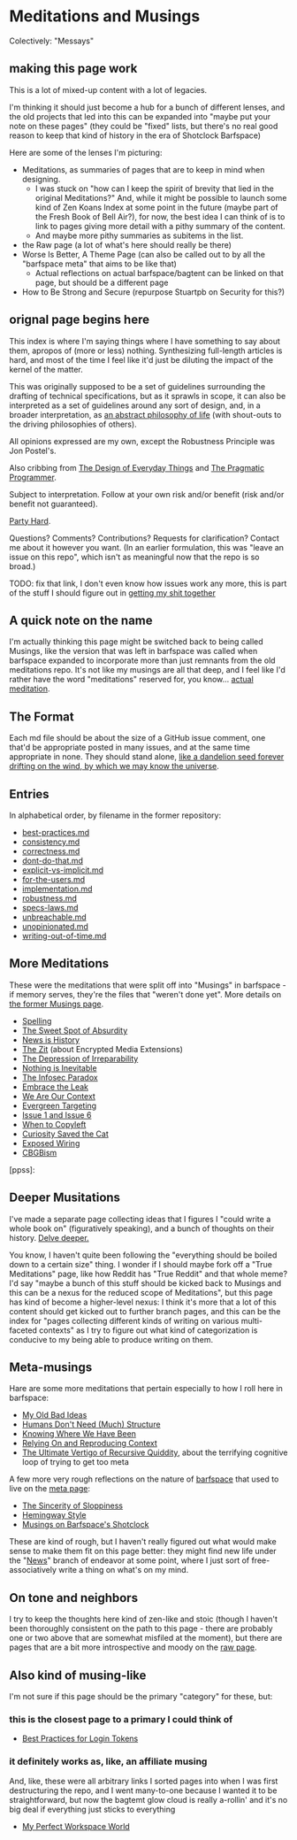# Meditations and Musings

Colectively: "Messays"

## making this page work

This is a lot of mixed-up content with a lot of legacies.

I'm thinking it should just become a hub for a bunch of different lenses, and the old projects that led into this can be expanded into "maybe put your note on these pages" (they could be "fixed" lists, but there's no real good reason to keep that kind of history in the era of Shotclock Barfspace)

Here are some of the lenses I'm picturing:

- Meditations, as summaries of pages that are to keep in mind when designing.
  - I was stuck on "how can I keep the spirit of brevity that lied in the original Meditations?" And, while it might be possible to launch some kind of Zen Koans Index at some point in the future (maybe part of the Fresh Book of Bell Air?), for now, the best idea I can think of is to link to pages giving more detail with a pithy summary of the content.
  - And maybe more pithy summaries as subitems in the list.
- the Raw page (a lot of what's here should really be there)
- Worse Is Better, A Theme Page (can also be called out to by all the "barfspace meta" that aims to be like that)
  - Actual reflections on actual barfspace/bagtent can be linked on that page, but should be a different page
- How to Be Strong and Secure (repurpose Stuartpb on Security for this?)

## orignal page begins here

This index is where I'm saying things where I have something to say about them, apropos of (more or less) nothing. Synthesizing full-length articles is hard, and most of the time I feel like it'd just be diluting the impact of the kernel of the matter.

This was originally supposed to be a set of guidelines surrounding the drafting of technical specifications, but as it sprawls in scope, it can also be interpreted as a set of guidelines around any sort of design, and, in a broader interpretation, as [an abstract philosophy of life][ZAMM] (with shout-outs to the driving philosophies of others).

All opinions expressed are my own, except the Robustness Principle was Jon Postel's.

Also cribbing from [The Design of Everyday Things][] and [The Pragmatic Programmer][].

Subject to interpretation. Follow at your own risk and/or benefit (risk and/or benefit not guaranteed).

[Party Hard][].

[ZAMM]: http://amzn.to/1GS6rXX
[The Design of Everyday Things]: http://amzn.to/1dAbip2
[The Pragmatic Programmer]: http://amzn.to/1JABxdu
[Party Hard]: https://www.youtube.com/watch?v=WccfbPQNMbg

Questions? Comments? Contributions? Requests for clarification? Contact me about it however you want. (In an earlier formulation, this was "leave an issue on this repo", which isn't as meaningful now that the repo is so broad.)

TODO: fix that link, I don't even know how issues work any more, this is part of the stuff I should figure out in [getting my shit together][GYST]

[GYST]: 1da0f61f-c2bb-4b9d-99da-e3f07e18556a.md

## A quick note on the name

I'm actually thinking this page might be switched back to being called Musings, like the version that was left in barfspace was called when barfspace expanded to incorporate more than just remnants from the old meditations repo. It's not like my musings are all that deep, and I feel like I'd rather have the word "meditations" reserved for, you know... [actual meditation][Ness].

[Ness]: 2087f1d7-55fa-4d8b-a4a0-01e4d8579047.md

## The Format

Each md file should be about the size of a GitHub issue comment, one that'd be appropriate posted in many issues, and at the same time appropriate in none. They should stand alone, [like a dandelion seed forever drifting on the wind, by which we may know the universe][seed].

[seed]: https://blogs.scientificamerican.com/symbiartic/sciart-of-the-day-jon-lomberg/

## Entries

In alphabetical order, by filename in the former repository:

- [best-practices.md][]
- [consistency.md][]
- [correctness.md][]
- [dont-do-that.md][]
- [explicit-vs-implicit.md][]
- [for-the-users.md][]
- [implementation.md][]
- [robustness.md][]
- [specs-laws.md][]
- [unbreachable.md][]
- [unopinionated.md][]
- [writing-out-of-time.md][]

[best-practices.md]: 9524e74c-ab5d-4f7e-9cbd-d21bb97b7f27.md
[consistency.md]: 40d4bc21-91b3-406f-9668-1f0ec801db1c.md
[correctness.md]: c8913fe1-88ec-4454-8550-8e3e246df140.md
[dont-do-that.md]: 35ffea15-8a19-4252-9571-e8af4a407442.md
[explicit-vs-implicit.md]: 71369782-1d6a-4b69-bf04-77e14622bb23.md
[for-the-users.md]: 0282ed3f-de92-4fa6-91ec-4b46ee0053fc.md
[implementation.md]: 88356445-a5e5-4721-8dc5-1e4053b79526.md
[robustness.md]: 110177a6-f28d-4fac-8ea9-d24788ca9758.md
[specs-laws.md]: 7269993a-633c-43e5-a4ef-dec631b5c71a.md
[unbreachable.md]: a9f862fd-2adc-4fe9-8a05-92fa5f7b4622.md
[unopinionated.md]: cb9477de-5f82-485c-bf28-2ed547f32d12.md
[writing-out-of-time.md]: 18dffacd-6019-4a43-9c67-f36064fc4831.md

## More Meditations

These were the meditations that were split off into "Musings" in barfspace - if memory serves, they're the files that "weren't done yet". More details on [the former Musings page][Musings].

[Musings]: b3a81329-fbe5-42e6-be3c-5a836c5155e7.md

- [Spelling][]
- [The Sweet Spot of Absurdity][absurdity]
- [News is History][]
- [The Zit][] (about Encrypted Media Extensions)
- [The Depression of Irreparability][doi]
- [Nothing is Inevitable][]
- [The Infosec Paradox][]
- [Embrace the Leak][]
- [We Are Our Context][]
- [Evergreen Targeting][]
- [Issue 1 and Issue 6][]
- [When to Copyleft][]
- [Curiosity Saved the Cat][curiosity]
- [Exposed Wiring](7f13e9fe-1edb-4413-a192-4cb1a7ba84ed.md)
- [CBGBism](8aa11090-9bb8-4220-81fe-6d12b9480c04.md)

[Spelling]: 978ff8a3-3814-4825-9101-bb08ca7b23ae.md
[absurdity]: 5b991ba9-9cee-471d-922b-d04a49033a5d.md
[News is History]: 3e6b05c2-7cd7-40a3-b16f-35e81c844718.md
[The Zit]: 0522753d-04b6-453e-a9b2-6b0e5f2293a8.md
[doi]: 0daf6ea0-4180-4382-95ff-fbe5e236a870.md
[Nothing is Inevitable]: 53fb8ebd-c523-404f-a099-5598338b3936.md
[The Infosec Paradox]: 27a6d6ad-9fd2-41f9-be2d-cd7ccaca3aa7.md
[Embrace the Leak]: 9333bdc8-9ff6-49f7-821e-c7b1da574096.md
[We Are Our Context]: c6903895-0180-4646-aca7-1bf15103d75d.md
[Evergreen Targeting]: 9e02b7d8-579c-43f7-b7bd-1847af3d48bf.md
[Issue 1 and Issue 6]: 55527f74-8390-402e-8bb6-51161b7a8e67.md
[When to Copyleft]: 65e42b97-f695-45d0-a237-c27080a2a8ad.md
[curiosity]: 8e42f4de-de95-4029-aa72-7eec38174653.md
[ppss]:

## Deeper Musitations

I've made a separate page collecting ideas that I figures I "could write a whole book on" (figuratively speaking), and a bunch of thoughts on their history. [Delve deeper.][booky]

[booky]: e0fc507e-e5ec-4771-93ee-9b4d5bda3606.md

You know, I haven't quite been following the "everything should be boiled down to a certain size" thing. I wonder if I should maybe fork off a "True Meditations" page, like how Reddit has "True Reddit" and that whole meme? I'd say "maybe a bunch of this stuff should be kicked back to Musings and this can be a nexus for the reduced scope of Meditations", but this page has kind of become a higher-level nexus: I think it's more that a lot of this content should get kicked out to further branch pages, and this can be the index for "pages collecting different kinds of writing on various multi-faceted contexts" as I try to figure out what kind of categorization is conducive to my being able to produce writing on them.

## Meta-musings

Hare are some more meditations that pertain especially to how I roll here in barfspace:

- [My Old Bad Ideas][]
- [Humans Don't Need (Much) Structure][My New Good Ideas]
- [Knowing Where We Have Been][KWWHB]
- [Relying On and Reproducing Context][weird]
- [The Ultimate Vertigo of Recursive Quiddity][metavertigo], about the terrifying cognitive loop of trying to get too meta

[My Old Bad Ideas]: f3f3d6ba-6342-415a-9f3b-ab4f1d75a692.md
[My New Good Ideas]: dae875e3-bc26-4a4c-9963-89ae2137fcee.md
[KWWHB]: 3e1be44c-150f-4e88-a109-88a1ed90a56c.md
[weird]: 8c57e9e9-4016-4445-9dc7-4c10cf6b5854.md
[metavertigo]: 3ef0ffc5-818e-4c16-be90-0a8bd6eb8778.md

A few more very rough reflections on the nature of [barfspace][OBRN] that used to live on the [meta page][BSMC]:

- [The Sincerity of Sloppiness][being-messy.md]
- [Hemingway Style][]
- [Musings on Barfspace's Shotclock][shipping.md]

[being-messy.md]: c2afc8bf-97af-414f-a937-74ae781f14b5.md
[Hemingway Style]: 0cd34f9f-b6e5-415a-a6cb-adbfc8545616.md
[shipping.md]: 3be1bdac-5125-4c19-a321-09dfaab6d9f3.md
[OBRN]: 7f9a66a0-38fc-49e0-8489-270cdd3036ee.md
[BSMC]: 8c5a1d30-97d9-4395-85be-b6c8ba57b239.md

These are kind of rough, but I haven't really figured out what would make sense to make them fit on this page better: they might find new life under the "[News][]" branch of endeavor at some point, where I just sort of free-associatively write a thing on what's on my mind.

[News]: afcfaa78-ef7e-429e-a2ea-0b5c7abaf7b7.md

## On tone and neighbors

I try to keep the thoughts here kind of zen-like and stoic (though I haven't been thoroughly consistent on the path to this page - there are probably one or two above that are somewhat misfiled at the moment), but there are pages that are a bit more introspective and moody on the [raw page][grumblr].

[grumblr]: a281eee4-5e61-4026-846a-40fed7d38db9.md

## Also kind of musing-like

I'm not sure if this page should be the primary "category" for these, but:

### this is the closest page to a primary I could think of

- [Best Practices for Login Tokens][surpass-but-for-nilpass]

[surpass-but-for-nilpass]: 0072bc14-9ba6-4364-9762-4e3dcccf8a69.md

### it definitely works as, like, an affiliate musing

And, like, these were all arbitrary links I sorted pages into when I was first destructuring the repo, and I went many-to-one because I wanted it to be straightforward, but now the bagtemt glow cloud is really a-rollin' and it's no big deal if everything just sticks to everything

- [My Perfect Workspace World][]

[My Perfect Workspace World]: 9664b592-59ed-4ac5-bf15-9b67f67af111.md
